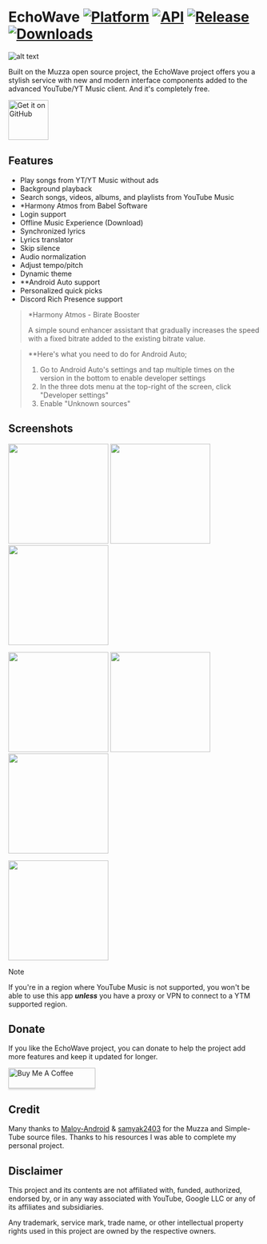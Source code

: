 # EchoWave  [![Platform](https://img.shields.io/badge/android-platform?style=for-the-badge&label=platform&labelColor=21262d&color=6e7681)](https://www.android.com) [![API](https://img.shields.io/badge/24%2B-level?style=for-the-badge&logo=android&logoColor=3cd382&label=API&labelColor=21262d&color=ff663b)](https://developer.android.com/studio/releases/platforms) [![Release](https://img.shields.io/github/v/release/RRechz/EchoWave?display_name=tag&style=for-the-badge&logo=github&labelColor=21262d&color=1f6feb)](https://github.com/RRechz/EchoWave/releases) [![Downloads](https://img.shields.io/github/downloads/RRechz/EchoWave/total)](https://github.com/RRechz/EchoWave/releases)

![alt text](https://github.com/RRechz/EchoWave/blob/master/images/banner.png)

Built on the Muzza open source project, the EchoWave project offers you a stylish service with new and modern interface components added to the advanced YouTube/YT Music client. And it's completely free.

[<img src="https://github.com/machiav3lli/oandbackupx/blob/034b226cea5c1b30eb4f6a6f313e4dadcbb0ece4/badge_github.png" alt="Get it on GitHub" height="80">](https://github.com/RRechz/EchoWave/releases/latest)

## Features

- Play songs from YT/YT Music without ads
- Background playback
- Search songs, videos, albums, and playlists from YouTube Music
- *Harmony Atmos from Babel Software
- Login support
- Offline Music Experience (Download)
- Synchronized lyrics
- Lyrics translator
- Skip silence
- Audio normalization
- Adjust tempo/pitch
- Dynamic theme
- **Android Auto support
- Personalized quick picks
- Discord Rich Presence support

> *Harmony Atmos - Birate Booster
>
> A simple sound enhancer assistant that gradually increases the speed with a fixed bitrate added to the existing bitrate value.

> **Here's what you need to do for Android Auto;
> 1. Go to Android Auto's settings and tap multiple times on the version in the bottom to enable developer settings
> 2. In the three dots menu at the top-right of the screen, click "Developer settings"
> 3. Enable "Unknown sources"

## Screenshots

<p float="left">
  <img src="https://github.com/RRechz/EchoWave/blob/master/images/1738498900946.jpg" width="200" />
  <img src="https://github.com/RRechz/EchoWave/blob/master/images/1738498900940.jpg" width="200" />
  <img src="https://github.com/RRechz/EchoWave/blob/master/images/1738498900933.jpg" width="200" />
</p>
<p float="left">
  <img src="https://github.com/RRechz/EchoWave/blob/master/images/1738498900929.jpg" width="200" />
  <img src="https://github.com/RRechz/EchoWave/blob/master/images/1738498900923.jpg" width="200" />
  <img src="https://github.com/RRechz/EchoWave/blob/master/images/1738498900918.jpg" width="200" />
</p>
<p float="left">
  <img src="https://github.com/RRechz/EchoWave/blob/master/images/1738498900913.jpg" width="200" />
</p>

> [!NOTE]
>
>If you're in a region where YouTube Music is not supported, you won't be able to use this app
***unless*** you have a proxy or VPN to connect to a YTM supported region.

## Donate

If you like the EchoWave project, you can donate to help the project add more features and keep it updated for longer.

<a href="https://www.buymeacoffee.com/section" target="_blank"><img src="https://www.buymeacoffee.com/assets/img/custom_images/orange_img.png" alt="Buy Me A Coffee" style="height: 41px !important;width: 174px !important;box-shadow: 0px 3px 2px 0px rgba(190, 190, 190, 0.5) !important;-webkit-box-shadow: 0px 3px 2px 0px rgba(190, 190, 190, 0.5) !important;" ></a>

## Credit

Many thanks to [Maloy-Android](https://github.com/Maloy-Android/) & [samyak2403](https://github.com/samyak2403) for the Muzza and Simple-Tube source files. Thanks to his resources I was able to complete my personal project.

## Disclaimer

This project and its contents are not affiliated with, funded, authorized, endorsed by, or in any
way associated with YouTube, Google LLC or any of its affiliates and subsidiaries.

Any trademark, service mark, trade name, or other intellectual property rights used in this project
are owned by the respective owners.

